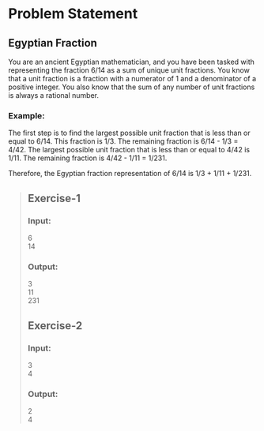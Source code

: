 # Problem Statement
## Egyptian Fraction
You are an ancient Egyptian mathematician, and you have been tasked with representing the fraction 6/14 as a sum of unique unit fractions. You know that a unit fraction is a fraction with a numerator of 1 and a denominator of a positive integer. You also know that the sum of any number of unit fractions is always a rational number.

### Example:

The first step is to find the largest possible unit fraction that is less than or equal to 6/14. This fraction is 1/3. The remaining fraction is 6/14 - 1/3 = 4/42. The largest possible unit fraction that is less than or equal to 4/42 is 1/11. The remaining fraction is 4/42 - 1/11 = 1/231.

Therefore, the Egyptian fraction representation of 6/14 is 1/3 + 1/11 + 1/231.  

>## Exercise-1
>### Input:
>6  
>14  
>### Output:
>3  
>11  
>231  
>## Exercise-2
>### Input:
>3  
>4  
>### Output:
>2  
>4
